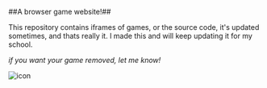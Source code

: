 ##A browser game website!##

This repository contains iframes of games, or the source code, it's updated sometimes, and thats really it.
I made this and will keep updating it for my school.


*if you want your game removed, let me know!*


![icon](favicon.ico)
